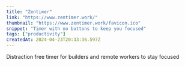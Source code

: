 ```yaml
---
title: "Zentimer"
link: "https://www.zentimer.work/"
thumbnail: "https://www.zentimer.work/favicon.ico"
snippet: "Timer with no buttons to keep you focused"
tags: ["productivity"]
createdAt: 2024-04-23T20:33:36.597Z
---
```

Distraction free timer for builders and remote workers to stay focused 
